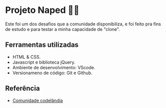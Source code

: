 # Projeto Naped 🐱‍👤

Este foi um dos desafios que a comunidade disponibiliza,
e foi feito pra fins de estudo e para testar a minha capacidade de "clone".


## Ferramentas utilizadas
- HTML & CSS. 
- Javascript e biblioteca jQuery.
- Ambiente de desenvolvimento: VScode.
- Versionameno de código: Git e Github.

## Referência

 - [Comunidade codelândia](https://discord.gg/wNCWTVuxyz)

